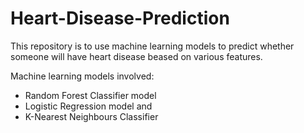 # Heart-Disease-Prediction
This repository is to use machine learning models to predict whether someone will have heart disease beased on various features.

Machine learning models involved:
* Random Forest Classifier model
* Logistic Regression model and 
* K-Nearest Neighbours Classifier 

